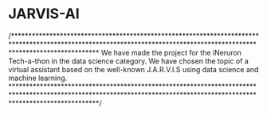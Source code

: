 # JARVIS-AI
/************************************************************************************************************************************************************************
We have made the project for the iNeruron Tech-a-thon in the data science category.
We have chosen the topic of a virtual assistant based on the well-known J.A.R.V.I.S using data science and machine learning.
************************************************************************************************************************************************************************/
